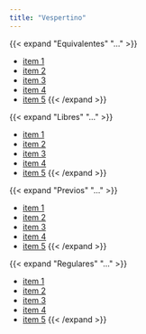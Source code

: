 ```yaml
---
title: "Vespertino"
---
```


{{< expand "Equivalentes" "..." >}}
- [item 1](https://google.com)
- [item 2](https://google.com)
- [item 3](https://google.com)
- [item 4](https://google.com)
- [item 5](https://google.com)
{{< /expand >}}

{{< expand "Libres" "..." >}}
- [item 1](https://google.com)
- [item 2](https://google.com)
- [item 3](https://google.com)
- [item 4](https://google.com)
- [item 5](https://google.com)
{{< /expand >}}

{{< expand "Previos" "..." >}}
- [item 1](https://google.com)
- [item 2](https://google.com)
- [item 3](https://google.com)
- [item 4](https://google.com)
- [item 5](https://google.com)
{{< /expand >}}

{{< expand "Regulares" "..." >}}
- [item 1](https://google.com)
- [item 2](https://google.com)
- [item 3](https://google.com)
- [item 4](https://google.com)
- [item 5](https://google.com)
{{< /expand >}}

